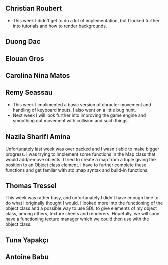 ## Christian Roubert

 - This week I didn't get to do a lot of implementation, but I looked further into tutorials and how to render backgrounds.

## Duong Dac

## Elouan Gros

## Carolina Nina Matos

## Remy Seassau

 - This week I implimented a basic version of chracter movement and handling of keyboard inputs. I also went on a little bug hunt.
 - Next week I will look further into improving the game engine and smoothing out movement with collision and such things.

## Nazila Sharifi Amina
Unfortunately last week was over packed and I wasn't able to make bigger progress. I was trying to implement some functions in the Map class that would add/remove objects. I tried to create a map from a tuple giving the position to an Object class element. I have to further complete these functions and get famliar with std::map syntax and build-in functions.

## Thomas Tressel
This week was rather busy, and unfortunately I didn't have enough time to do what I originally thought I would. I looked more into the functioning of the object class and a possible way to use SDL to give elements of my object class, among others, texture sheets and renderers. Hopefully, we will soon have a functioning texture manager which we could then use with the object class.
## Tuna Yapakçı

## Antoine Babu

